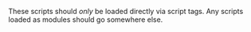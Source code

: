 These scripts should *only* be loaded directly via script tags. Any scripts loaded as modules should go somewhere else.
